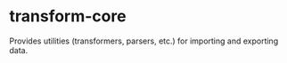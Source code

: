 # transform-core
Provides utilities (transformers, parsers, etc.) for importing and exporting data.
